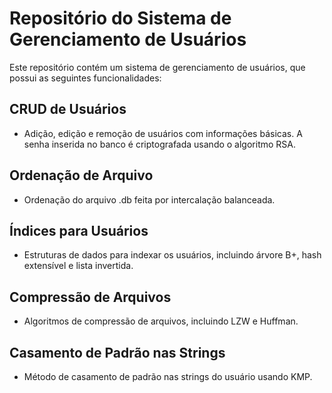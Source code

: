 # Repositório do Sistema de Gerenciamento de Usuários

Este repositório contém um sistema de gerenciamento de usuários, que possui as seguintes funcionalidades:

## CRUD de Usuários
- Adição, edição e remoção de usuários com informações básicas. A senha inserida no banco é criptografada usando o algoritmo RSA.

## Ordenação de Arquivo
- Ordenação do arquivo .db feita por intercalação balanceada.

## Índices para Usuários
- Estruturas de dados para indexar os usuários, incluindo árvore B+, hash extensível e lista invertida.

## Compressão de Arquivos
- Algoritmos de compressão de arquivos, incluindo LZW e Huffman.

## Casamento de Padrão nas Strings
- Método de casamento de padrão nas strings do usuário usando KMP.
